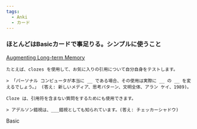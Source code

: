 ```yaml
---
tags:
  - Anki
  - カード
---
```

### ほとんどはBasicカードで事足りる。シンプルに使うこと

[Augmenting Long-term Memory](https://augmentingcognition.com/ltm.html)


```
たとえば、clozes を使用して、お気に入りの引用について自分自身をテストします。

> 「パーソナル コンピュータが本当に __ である場合、その使用は実際に __ の __ を変えるでしょう。」 (答え: 新しいメディア、思考パターン、文明全体、アラン ケイ、1989)。

Cloze は、引用符を含まない質問をするためにも使用できます。

> アデルソン錯視は、___錯視としても知られています。(答え: チェッカーシャドウ)
```

Basic